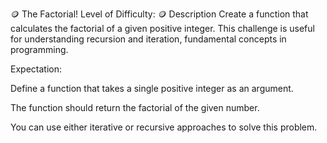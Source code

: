 🪙 The Factorial!
Level of Difficulty: 🪙
Description
Create a function that calculates the factorial of a given positive integer. This challenge is useful for understanding recursion and iteration, fundamental concepts in programming.

Expectation:

Define a function that takes a single positive integer as an argument.

The function should return the factorial of the given number.

You can use either iterative or recursive approaches to solve this problem.